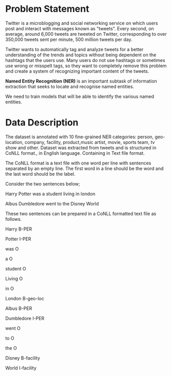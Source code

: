 # Problem Statement

Twitter is a microblogging and social networking service on which users post and interact with messages known as "tweets". Every second, on average, around 6,000 tweets are tweeted on Twitter, corresponding to over 350,000 tweets sent per minute, 500 million tweets per day.

Twitter wants to automatically tag and analyze tweets for a better understanding of the trends and topics without being dependent on the hashtags that the users use. Many users do not use hashtags or sometimes use wrong or misspelt tags, so they want to completely remove this problem and create a system of recognizing important content of the tweets.

**Named Entity Recognition (NER)** is an important subtask of information extraction that seeks to locate and recognise named entities.

We need to train models that will be able to identify the various named entities.

# Data Description

The dataset is annotated with 10 fine-grained NER categories: person, geo-location, company, facility, product,music artist, movie, sports team, tv show and other. Dataset was extracted from tweets and is structured in CoNLL format., in English language. Containing in Text file format.

The CoNLL format is a text file with one word per line with sentences separated by an empty line. The first word in a line should be the word and the last word should be the label.

Consider the two sentences below;

Harry Potter was a student living in london

Albus Dumbledore went to the Disney World

These two sentences can be prepared in a CoNLL formatted text file as follows.

Harry B-PER

Potter I-PER

was O

a O

student O

Living O

in O

London B-geo-loc

Albus B-PER

Dumbledore I-PER

went O

to O

the O

Disney B-facility

World I-facility


